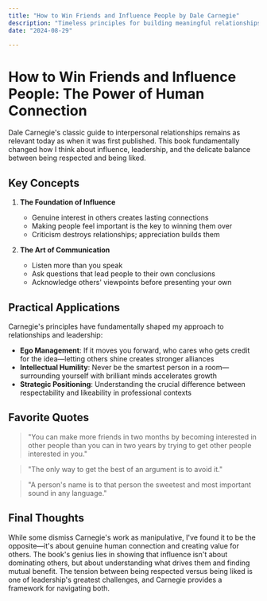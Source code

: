 ```yaml
---
title: "How to Win Friends and Influence People by Dale Carnegie"
description: "Timeless principles for building meaningful relationships and effective communication"
date: "2024-08-29"

---
```


# How to Win Friends and Influence People: The Power of Human Connection

Dale Carnegie's classic guide to interpersonal relationships remains as relevant today as when it was first published. This book fundamentally changed how I think about influence, leadership, and the delicate balance between being respected and being liked.

## Key Concepts

1. **The Foundation of Influence**
   - Genuine interest in others creates lasting connections
   - Making people feel important is the key to winning them over
   - Criticism destroys relationships; appreciation builds them

2. **The Art of Communication**
   - Listen more than you speak
   - Ask questions that lead people to their own conclusions
   - Acknowledge others' viewpoints before presenting your own

## Practical Applications

Carnegie's principles have fundamentally shaped my approach to relationships and leadership:

- **Ego Management**: If it moves you forward, who cares who gets credit for the idea—letting others shine creates stronger alliances
- **Intellectual Humility**: Never be the smartest person in a room—surrounding yourself with brilliant minds accelerates growth
- **Strategic Positioning**: Understanding the crucial difference between respectability and likeability in professional contexts

## Favorite Quotes

> "You can make more friends in two months by becoming interested in other people than you can in two years by trying to get other people interested in you."

> "The only way to get the best of an argument is to avoid it."

> "A person's name is to that person the sweetest and most important sound in any language."

## Final Thoughts

While some dismiss Carnegie's work as manipulative, I've found it to be the opposite—it's about genuine human connection and creating value for others. The book's genius lies in showing that influence isn't about dominating others, but about understanding what drives them and finding mutual benefit. The tension between being respected versus being liked is one of leadership's greatest challenges, and Carnegie provides a framework for navigating both.

